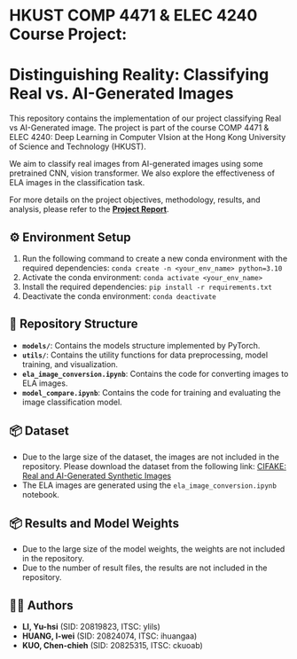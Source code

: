 # HKUST COMP 4471 & ELEC 4240 Course Project: 

# Distinguishing Reality: Classifying Real vs. AI-Generated Images


This repository contains the implementation of our project classifying Real vs AI-Generated image. The project is part of the course COMP 4471 & ELEC 4240: Deep Learning in Computer VIsion at the Hong Kong University of Science and Technology (HKUST). 

We aim to classify real images from AI-generated images using some pretrained CNN, vision transformer. We also explore the effectiveness of ELA images in the classification task.

For more details on the project objectives, methodology, results, and analysis, please refer to the **[Project Report](./....pdf)**.

## ⚙️ Environment Setup
1. Run the following command to create a new conda environment with the required dependencies:
```conda create -n <your_env_name> python=3.10```
2. Activate the conda environment:
```conda activate <your_env_name>```
3. Install the required dependencies:
```pip install -r requirements.txt```
4. Deactivate the conda environment:
```conda deactivate```

## 📂 Repository Structure
- **`models/`**: Contains the models structure implemented by PyTorch.
- **`utils/`**: Contains the utility functions for data preprocessing, model training, and visualization.
- **`ela_image_conversion.ipynb`**: Contains the code for converting images to ELA images.
- **`model_compare.ipynb`**: Contains the code for training and evaluating the image classification model.
  
## 📦 Dataset
- Due to the large size of the dataset, the images are not included in the repository. Please download the dataset from the following link: [CIFAKE: Real and AI-Generated Synthetic Images](https://www.kaggle.com/datasets/birdy654/cifake-real-and-ai-generated-synthetic-images)
- The ELA images are generated using the `ela_image_conversion.ipynb` notebook.

## 📦 Results and Model Weights
- Due to the large size of the model weights, the weights are not included in the repository. 
- Due to the number of result files, the results are not included in the repository.

## 👨‍💻 Authors
- **LI, Yu-hsi** (SID: 20819823, ITSC: ylils)
- **HUANG, I-wei** (SID: 20824074, ITSC: ihuangaa)
- **KUO, Chen-chieh** (SID: 20825315, ITSC: ckuoab)

